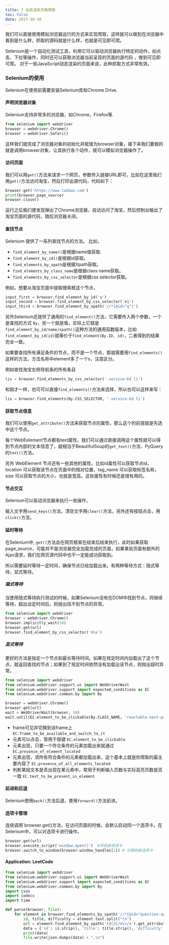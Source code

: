 ```yaml
---
title: 7 动态渲染页面爬取
toc: false
date: 2017-10-30
---
```


我们可以直接使用模拟浏览器运行的方式来实现爬取，这样就可以做到在浏览器中看到是什么样，抓取的源码就是什么样，也就是可见即可爬。

Selenium是一个自动化测试工具，利用它可以驱动浏览器执行特定的动作，如点击、下拉等操作，同时还可以获取浏览器当前呈现的页面的源代码 ，做到可见即可爬。 对于一些JavaScript动态渲染的页面来说，此种抓取方式非常有效。

### Selenium的使用

Selenium在使用前需要安装Selenium库和Chrome Drive.

#### 声明浏览器对象

Selenium支持非常多的浏览器，如Chrome、Firefox等. 


```Python
from selenium import webdriver
browser = webdriver.Chrome()
browser = webdriver.Safari()
```

这样我们就完成了浏览器对象的初始化并赋值为browser对象，接下来我们要做的就是调用browser对象，让其执行各个动作，就可以模拟浏览器操作了。

#### 访问页面

我们可以用`get()`方法来请求一个网页，参数传入链接URL即可，比如在这里我们用`get()`方法访问淘宝，然后打印出源代码，代码如下：

```python
browser.get('https://www.taobao.com')
print(browser.page_source)
browser.close()
```

运行之后我们便发现弹出了Chrome浏览器，自动访问了淘宝，然后控制台输出了淘宝页面的源代码，随后浏览器关闭。


#### 查找节点

Selenium 提供了一系列查找节点的方法。 比如，

* `find_element_by_name()`是根据name值获取.
* `find_element_by_id()`是根据id获取。
* `find_elements_by_xpath`是根据Xpath获取。
* `find_elements_by_class_name`是根据class name获取。
* `find_elements_by_css_selector`是根据css selector获取。

例如，想要从淘宝页面中提取搜索框这个节点，

```python
input_first = browser.find_element_by_id('q')
input_second = browser.find_element_by_css_selector('#q')
input_third = browser.find_element_by_xpath('//*[@id="q"]')
```

另外Selenium还提供了通用的`find_element()`方法，它需要传入两个参数，一个是查找的方式 `By`，另一个就是值，实际上它就是`find_element_by_id/name/xpath()`这种方法的通用函数版本，比如`find_element_by_id(id)`就等价于`find_element(By.ID, id)`，二者得到的结果完全一致。

如果要查找所有满足条件的节点，而不是一个节点，那就需要用`find_elements()`这样的方法，方法名称中element多了一个s，注意区分。

例如查找淘宝左侧导航条的所有条目

```python
lis = browser.find_elements_by_css_selector('.service-bd li')
```

和刚才一样，也可可以直接`find_elements()`方法来选择，所以也可以这样来写：

```python
lis = browser.find_elements(By.CSS_SELECTOR, '.service-bd li')
```


#### 获取节点信息

我们可以使用`get_attribute()`方法来获取节点的属性，那么这个的前提就是先选中这个节点。

每个WebEelement节点都有text属性，我们可以通过直接调用这个属性就可以得到节点内部的文本信息了，就相当于BeautifulSoup的`get_text()`方法、PyQuery的`text()`方法。

另外 WebElement 节点还有一些其他的属性，比如id属性可以获取节点id，location 可以获取该节点在页面中的相对位置，tag_name 可以获取标签名称，size 可以获取节点的大小，也就是宽高，这些属性有时候还是很有用的。


#### 节点交互

Selenium可以驱动浏览器来执行一些操作，
     
输入文字用`send_keys()`方法，清空文字用`clear()`方法，另外还有按钮点击，用`click()`方法。


#### 延时等待

在Selenium中, `get()`方法会在网页框架在结束后结束执行，此时如果获取page_source，可能并不是浏览器完全加载完成的页面，如果某些页面有额外的Ajax请求，我们在网页源代码中也不一定能成功获取到。

所以需要延时等待一定时间，确保节点已经加载出来。有两种等待方式：隐式等待，显式等待。

##### 隐式等待

当使用隐式等待执行测试的时候，如果Selenium没有在DOM中找到节点，将继续等待，超出设定时间后，则抛出找不到节点的异常。

```Python
from selenium import webdriver
browser = webdriver.Chrome()
browser.implicitly_wait(10) 
browser.get(url)
browser.find_element_by_css_selector('dsa')
```

##### 显式等待

更好的方法是指定一个节点和最长等待时间。如果在规定时间内加载出了这个节点，就返回查找的节点；如果到了规定时间依然没有加载出该节点，则抛出超时异常。

```Python
from selenium import webdriver
from selenium.webdriver.support.ui import WebDriverWait
from selenium.webdriver.support import expected_conditions as EC
from selenium.webdriver.common.by import By

browser = webdriver.Chrome()
browser.get(url)
wait = WebDriverWait(browser, 10)
wait.until(EC.element_to_be_clickable(By.CLASS_NAME, 'reactable-next-page')).
```

* frame可见并切换到该frame上
`EC.frame_to_be_available_and_switch_to_it`
* 元素可以点击，常用于按键
`EC.element_to_be_clickable`
* 元素出现，只要一个符合条件的元素加载出来就通过
`EC.presence_of_element_located`
* 元素出现，须所有符合条件的元素都加载出来，这个基本上就是你爬取的最主要内容了
`EC.presence_of_all_elements_located`
* 判断某段文本是否出现在某元素中，常用于判断输入页数与实际高亮页数是否一致
`EC.text_to_be_present_in_element`


#### 前进和后退

Selenium使用`back()`方法后退，使用`forward()`方法前进。

#### 选项卡管理

连续调用`browser.get()方法，在访问页面的时候，会默认启动同一个选项卡。在Selenium中，可以对选项卡进行操作。

```Python
browser.get(url)
browser.execute_script('window.open()')  #开启新选项卡
browser.switch_to_window(browser.window_handles[1]) # 切换到新选项卡
```


#### Application: LeetCode

```Python
from selenium import webdriver
from selenium.webdriver.support.ui import WebDriverWait
from selenium.webdriver.support import expected_conditions as EC
from selenium.webdriver.common.by import By
import json
import codecs
import time

def parse(browser, file):
	for element in browser.find_elements_by_xpath('//*[@id="question-app"]/div/div[2]/div[2]/div[2]/table/tbody[1]/tr'):
		id, title, difficulty = element.text.split("\n")
		url = element.find_element_by_xpath('td[3]/div/a').get_attribute("href")
		data = {'id': id.strip(), 'title': title.strip(), 'difficulty': difficulty.strip(), 'url': url}
		print(data)
		file.write(json.dumps(data) + ",\n")
```

